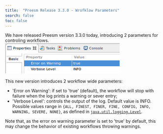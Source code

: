 ```yaml
---
title:  "Preesm Release 3.3.0 - Wrofklow Parameters"
search: false
toc: false
---
```


We have released Preesm version 3.3.0 today, introducing 2 parameters for controling workflows.
![](/assets/posts/2019-01-25-workflow-params.png)

<!--more-->

This new version introduces 2 workflow wide parameters:
 * 'Error on Warning': if set to 'true' (default), the workflow will stop with failure when the log prints a warning or sever entry;
 * 'Verbose Level': controls the output of the log. Default value is INFO. Possible values range in ```{ALL, FINEST, FINER, FINE, CONFIG, INFO, WARNING, SEVERE, NONE}```, as defined in [```java.util.logging.Level```](https://docs.oracle.com/javase/7/docs/api/java/util/logging/Level.html).

Note that, as the error on warning parameter is set to 'true' by default, this may change the behavior of existing workflows throwing warnings.
